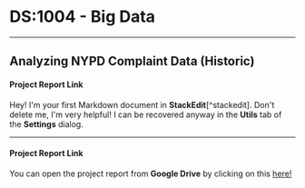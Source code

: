 DS:1004 - Big Data 
===================
----------------------
Analyzing NYPD Complaint Data (Historic)
-------------
#### <i class="icon-file"></i> Project Report Link





Hey! I'm your first Markdown document in **StackEdit**[^stackedit]. Don't delete me, I'm very helpful! I can be recovered anyway in the **Utils** tab of the <i class="icon-cog"></i> **Settings** dialog.

----------
#### <i class="icon-file"></i> Project Report Link
You can open the project report from <i class="icon-provider-gdrive"></i> **Google Drive** by clicking on this  [here!](https://drive.google.com/open?id=1uCckvtVk8lKK7W41oE9Yu4Hsa5-1diJeJO_b9emTfVc)
